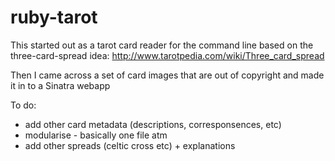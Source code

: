ruby-tarot
==========

This started out as a tarot card reader for the command line based on the three-card-spread idea: http://www.tarotpedia.com/wiki/Three_card_spread

Then I came across a set of card images that are out of copyright and made it in to a Sinatra webapp

To do:
 - add other card metadata (descriptions, corresponsences, etc)
 - modularise - basically one file atm
 - add other spreads (celtic cross etc) + explanations

